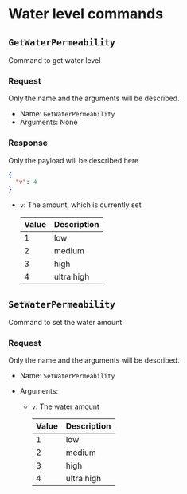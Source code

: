 # Water level commands

## `GetWaterPermeability`

Command to get water level

### Request

Only the name and the arguments will be described.

- Name: `GetWaterPermeability`
- Arguments: None

### Response

Only the payload will be described here

```json
{
  "v": 4
}
```

- `v`: The amount, which is currently set

  | Value | Description |
  | ----- | ----------- |
  | 1     | low         |
  | 2     | medium      |
  | 3     | high        |
  | 4     | ultra high  |

## `SetWaterPermeability`

Command to set the water amount

### Request

Only the name and the arguments will be described.

- Name: `SetWaterPermeability`
- Arguments:

  - `v`: The water amount

    | Value | Description |
    | ----- | ----------- |
    | 1     | low         |
    | 2     | medium      |
    | 3     | high        |
    | 4     | ultra high  |

